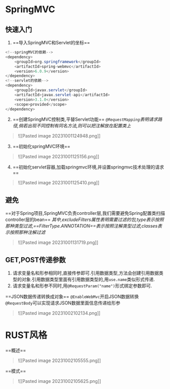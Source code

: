 # SpringMVC

## 快速入门
1. ==导入SpringMVC和Servlet的坐标==
```java
<!--springMVC的依赖-->  
<dependency>  
    <groupId>org.springframework</groupId>  
    <artifactId>spring-webmvc</artifactId>  
    <version>6.0.9</version>  
</dependency>  
<!--servlet的依赖-->  
<dependency>  
    <groupId>javax.servlet</groupId>  
    <artifactId>javax.servlet-api</artifactId>  
    <version>3.1.0</version>  
    <scope>provided</scope>  
</dependency>
```

2. ==创建SpringMVC控制类,平替Servlet功能==
*`@RequestMapping`表明请求路径,倘若出现不同控制有同名方法,则可以把注解放在配置类上*



>![[Pasted image 20231001124948.png]]

3. ==初始化springMVC环境==

>![[Pasted image 20231001125156.png]]

4. ==初始化servlet容器,加载springmvc环境,并设置springmvc技术处理的请求==

>![[Pasted image 20231001125410.png]]


## 避免
==对于Spring项目,SpringMVC负责controller层,我们需要避免Spring配置类扫描controller层的bean==
*其中,excludeFilters属性表明需要过滤的包,type表示按照那种类型过滤,==FilterType.ANNOTATION==表示按照注解类型过滤,classes表示按照那种注解过滤*
>![[Pasted image 20231001131719.png]]

## GET,POST传递参数

1. 请求变量名和形参相同时,直接传参即可.引用数据类型,方法会创建引用数据类型的对象.引用数据类型里面有引用数据类型的,用`use.name`类似形式传递.
2. 请求变量名和形参不同时,用`@RequestParam("name")`形式绑定参数即可.

==JSON数据传递转换成对象==
`@EnableWebMvc`开启JSON数据转换
`@RequestBody`可以实现请求JSON数据里面信息传递给形参

>![[Pasted image 20231002102134.png]]


# RUST风格

==概述==
>![[Pasted image 20231002105555.png]]


==模式==
>![[Pasted image 20231002105625.png]]








